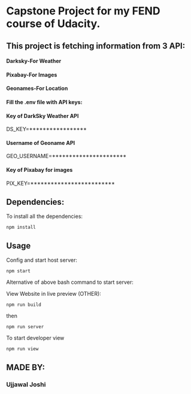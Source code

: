 
# Capstone Project for my FEND course of Udacity.

## This project is fetching information from 3 API:

#### Darksky-For Weather
#### Pixabay-For Images
#### Geonames-For Location

#### Fill the .env file with API keys:

#### Key of DarkSky Weather API
DS_KEY=*****************

#### Username of Geoname API
GEO_USERNAME=**********************

#### Key of Pixabay for images
PIX_KEY=*************************

## Dependencies:
To install all the dependencies:

```
npm install
```

## Usage

Config and start host server:
```
npm start
```

Alternative of above bash command to start server:

View Website in live preview (OTHER):
```
npm run build
```

then

```
npm run server
```

To start developer view
```
npm run view
```

## MADE BY:
### Ujjawal Joshi

